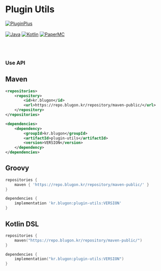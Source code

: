 # Plugin Utils

[![PluginPlus](https://img.shields.io/badge/plus-1.2.2-blue.svg)]()
<br><br>
[![Java](https://img.shields.io/badge/Java-17-FF7700.svg?logo=java)]()
[![Kotlin](https://img.shields.io/badge/Kotlin-1.9.22-186FCC.svg?logo=kotlin)]()
[![PaperMC](https://img.shields.io/badge/PaperMC-1.20-222222.svg)]()


<br>
<br>

### Use API


## Maven
```xml
<repositories>
    <repository>
        <id>kr.blugon</id>
        <url>https://repo.blugon.kr/repository/maven-public/</url>
    </repository>
</repositories>

<dependencies>
    <dependency>
        <groupId>kr.blugon</groupId>
        <artifactId>plugin-utils</artifactId>
        <version>VERSION</version>
    </dependency>
</dependencies>
```


## Groovy
```groovy
repositories {
    maven { 'https://repo.blugon.kr/repository/maven-public/' }
}

dependencies {
    implementation 'kr.blugon:plugin-utils:VERSION'
}
```

## Kotlin DSL
```kotlin
repositories {
    maven("https://repo.blugon.kr/repository/maven-public/")
}

dependencies {
    implementation("kr.blugon:plugin-utils:VERSION")
}
```

